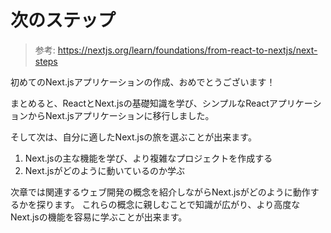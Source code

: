 # 次のステップ

> 参考: https://nextjs.org/learn/foundations/from-react-to-nextjs/next-steps

初めてのNext.jsアプリケーションの作成、おめでとうございます！

まとめると、ReactとNext.jsの基礎知識を学び、シンプルなReactアプリケーションからNext.jsアプリケーションに移行しました。

そして次は、自分に適したNext.jsの旅を選ぶことが出来ます。

1. Next.jsの主な機能を学び、より複雑なプロジェクトを作成する
2. Next.jsがどのように動いているのか学ぶ

次章では関連するウェブ開発の概念を紹介しながらNext.jsがどのように動作するかを探ります。
これらの概念に親しむことで知識が広がり、より高度なNext.jsの機能を容易に学ぶことが出来ます。

